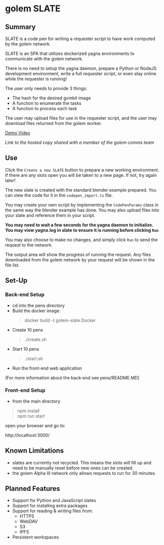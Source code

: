 # golem SLATE
## Summary ##
SLATE is a code pen for writing a requester script to have work computed by the golem network.

SLATE is an SPA that utilizes dockerized yagna environments to
communicate with the golem network.

There is no need to setup the yagna daemon, prepare a Python or NodeJS development environment, write a full requester script, or even stay online while the requester is running!

The user only needs to provide 3 things:
* The hash for the desired gvmkit image
* A function to enumerate the tasks
* A function to process each task

The user may upload files for use in the requester script, and the user may download files returned from the golem worker.

[Demo Video](https://youtu.be/P7bNvsRU7P0)

*Link to the hosted copy shared with a member of the golem comms team*

## Use ##
Click the `Create a new SLATE` button to prepare a new working environment. If there are any slots open you will be taken to a new page. If not, try again later!

The new slate is created with the standard blender example prepared. You can view the code for it in the `codepen_import.ts` file.

You may create your own script by implementing the `CodePenParams` class in the same way the blender example has done. You may also upload files into your slate and reference them in your script.

**You may need to wait a few seconds for the yagna daemon to initialize. You may view yagna.log in slate to ensure it is running before clicking `Run`**

You may also choose to make no changes, and simply click `Run` to send the request to the network.

The output area will show the progress of running the request. Any files downloaded from the golem network by your request will be shown in the file list.

## Set-Up ##
### Back-end Setup ###
* cd into the pens directory
* Build the docker image:  
    > docker build -t golem-slate Docker
* Create 10 pens 
    > ./create.sh
* Start 10 pens 
    > ./start.sh
* Run the front-end web application

(For more information about the back-end see pens/README.MD)

### Front-end Setup ###
* from the main directory
> npm install  
> npm run start

open your browser and go to:

http://localhost:3000/

## Known Limitations ##
* slates are currently not recycled. This means the slots will fill up and need to be manually reset before new ones can be created.
* the golem Alpha III network only allows requests to run for 30 minutes.

## Planned Features ##
* Support for Python and JavaScript slates
* Support for installing extra packages
* Support for reading & writing files from:
    * HTTPS
    * WebDAV
    * S3
    * IPFS
* Persistent workspaces